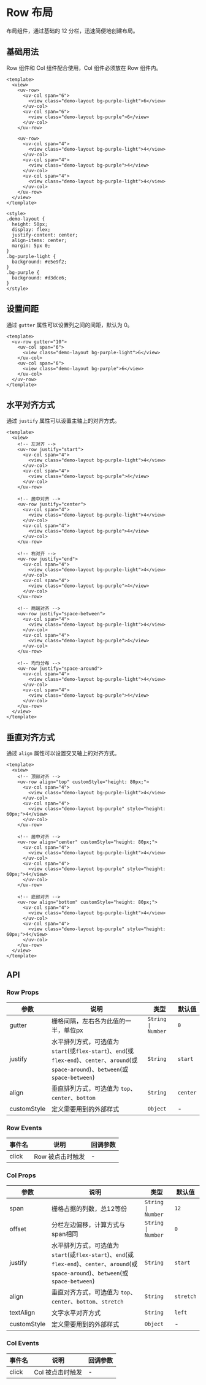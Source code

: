 # Row 布局

布局组件，通过基础的 12 分栏，迅速简便地创建布局。

## 基础用法

Row 组件和 Col 组件配合使用，Col 组件必须放在 Row 组件内。

```vue
<template>
  <view>
    <uv-row>
      <uv-col span="6">
        <view class="demo-layout bg-purple-light">6</view>
      </uv-col>
      <uv-col span="6">
        <view class="demo-layout bg-purple">6</view>
      </uv-col>
    </uv-row>
    
    <uv-row>
      <uv-col span="4">
        <view class="demo-layout bg-purple-light">4</view>
      </uv-col>
      <uv-col span="4">
        <view class="demo-layout bg-purple">4</view>
      </uv-col>
      <uv-col span="4">
        <view class="demo-layout bg-purple-light">4</view>
      </uv-col>
    </uv-row>
  </view>
</template>

<style>
.demo-layout {
  height: 50px;
  display: flex;
  justify-content: center;
  align-items: center;
  margin: 5px 0;
}
.bg-purple-light {
  background: #e5e9f2;
}
.bg-purple {
  background: #d3dce6;
}
</style>
```

## 设置间距

通过 `gutter` 属性可以设置列之间的间距，默认为 0。

```vue
<template>
  <uv-row gutter="10">
    <uv-col span="6">
      <view class="demo-layout bg-purple-light">6</view>
    </uv-col>
    <uv-col span="6">
      <view class="demo-layout bg-purple">6</view>
    </uv-col>
  </uv-row>
</template>
```

## 水平对齐方式

通过 `justify` 属性可以设置主轴上的对齐方式。

```vue
<template>
  <view>
    <!-- 左对齐 -->
    <uv-row justify="start">
      <uv-col span="4">
        <view class="demo-layout bg-purple-light">4</view>
      </uv-col>
      <uv-col span="4">
        <view class="demo-layout bg-purple">4</view>
      </uv-col>
    </uv-row>
    
    <!-- 居中对齐 -->
    <uv-row justify="center">
      <uv-col span="4">
        <view class="demo-layout bg-purple-light">4</view>
      </uv-col>
      <uv-col span="4">
        <view class="demo-layout bg-purple">4</view>
      </uv-col>
    </uv-row>
    
    <!-- 右对齐 -->
    <uv-row justify="end">
      <uv-col span="4">
        <view class="demo-layout bg-purple-light">4</view>
      </uv-col>
      <uv-col span="4">
        <view class="demo-layout bg-purple">4</view>
      </uv-col>
    </uv-row>
    
    <!-- 两端对齐 -->
    <uv-row justify="space-between">
      <uv-col span="4">
        <view class="demo-layout bg-purple-light">4</view>
      </uv-col>
      <uv-col span="4">
        <view class="demo-layout bg-purple">4</view>
      </uv-col>
    </uv-row>
    
    <!-- 均匀分布 -->
    <uv-row justify="space-around">
      <uv-col span="4">
        <view class="demo-layout bg-purple-light">4</view>
      </uv-col>
      <uv-col span="4">
        <view class="demo-layout bg-purple">4</view>
      </uv-col>
    </uv-row>
  </view>
</template>
```

## 垂直对齐方式

通过 `align` 属性可以设置交叉轴上的对齐方式。

```vue
<template>
  <view>
    <!-- 顶部对齐 -->
    <uv-row align="top" customStyle="height: 80px;">
      <uv-col span="4">
        <view class="demo-layout bg-purple-light">4</view>
      </uv-col>
      <uv-col span="4">
        <view class="demo-layout bg-purple" style="height: 60px;">4</view>
      </uv-col>
    </uv-row>
    
    <!-- 居中对齐 -->
    <uv-row align="center" customStyle="height: 80px;">
      <uv-col span="4">
        <view class="demo-layout bg-purple-light">4</view>
      </uv-col>
      <uv-col span="4">
        <view class="demo-layout bg-purple" style="height: 60px;">4</view>
      </uv-col>
    </uv-row>
    
    <!-- 底部对齐 -->
    <uv-row align="bottom" customStyle="height: 80px;">
      <uv-col span="4">
        <view class="demo-layout bg-purple-light">4</view>
      </uv-col>
      <uv-col span="4">
        <view class="demo-layout bg-purple" style="height: 60px;">4</view>
      </uv-col>
    </uv-row>
  </view>
</template>
```

## API

### Row Props

| 参数 | 说明 | 类型 | 默认值 |
|------|------|------|------|
| gutter | 栅格间隔，左右各为此值的一半，单位px | `String \| Number` | `0` |
| justify | 水平排列方式，可选值为 `start`(或`flex-start`)、`end`(或`flex-end`)、`center`、`around`(或`space-around`)、`between`(或`space-between`) | `String` | `start` |
| align | 垂直排列方式，可选值为 `top`、`center`、`bottom` | `String` | `center` |
| customStyle | 定义需要用到的外部样式 | `Object` | - |

### Row Events

| 事件名 | 说明 | 回调参数 |
|------|------|------|
| click | Row 被点击时触发 | - |

### Col Props

| 参数 | 说明 | 类型 | 默认值 |
|------|------|------|------|
| span | 栅格占据的列数，总12等份 | `String \| Number` | `12` |
| offset | 分栏左边偏移，计算方式与span相同 | `String \| Number` | `0` |
| justify | 水平排列方式，可选值为 `start`(或`flex-start`)、`end`(或`flex-end`)、`center`、`around`(或`space-around`)、`between`(或`space-between`) | `String` | `start` |
| align | 垂直对齐方式，可选值为 `top`、`center`、`bottom`、`stretch` | `String` | `stretch` |
| textAlign | 文字水平对齐方式 | `String` | `left` |
| customStyle | 定义需要用到的外部样式 | `Object` | - |

### Col Events

| 事件名 | 说明 | 回调参数 |
|------|------|------|
| click | Col 被点击时触发 | - | 